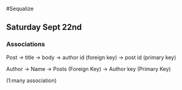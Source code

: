 #Sequalize

## Saturday Sept 22nd

### Associations

Post
-> title
-> body
-> author id (foreign key)
-> post id (primary key)

Author
-> Name
-> Posts (Foreign Key)
-> Author key (Primary Key)

(1:many association)
